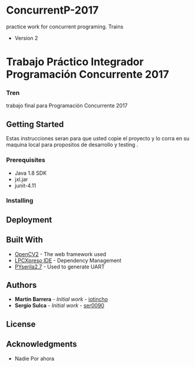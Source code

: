 # ConcurrentP-2017
practice work for concurrent programing. Trains

* Version 2

# Trabajo Práctico Integrador Programación Concurrente 2017

###  Tren  ###

trabajo final para Programación Concurrente 2017

## Getting Started

Estas instrucciones seran para que usted copie el proyecto y lo corra en su maquina local
para propositos de desarrollo y testing . 

### Prerequisites

* Java 1.8 SDK
* jxl.jar
* junit-4.11

### Installing



## Deployment

## Built With

* [OpenCV2](http://opencv-python-tutroals.readthedocs.io/en/latest/py_tutorials/py_setup/py_setup_in_windows/py_setup_in_windows.html) - The web framework used
* [LPCXpreso IDE](https://www.nxp.com/support/developer-resources/software-development-tools/lpc-developer-resources-/lpc-microcontroller-utilities/lpcxpresso-ide-v8.2.2:LPCXPRESSO) - Dependency Management
* [PYserila2.7](https://pypi.python.org/pypi/pyserial/2.7) - Used to generate UART

## Authors

* **Martin Barrera** - *Initial work* - [iotincho](https://github.com/iotincho)
* **Sergio Sulca** - *Initial work* - [ser0090](https://github.com/ser0090)

## License


## Acknowledgments

* Nadie Por ahora 
